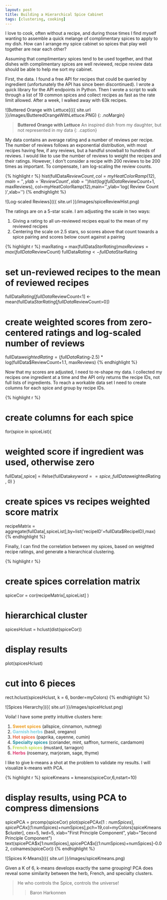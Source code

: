 ```yaml
---
layout: post
title: Building a Hierarchical Spice Cabinet
tags: [clustering, cooking]
---
```


I love to cook, often without a recipe, and during those times I find myself wanting to assemble a quick melange of complimentary spices to apply to my dish. How can I arrange my spice cabinet so spices that play well together are near each other?

Assuming that complimentary spices tend to be used together, and that dishes with complimentary spices are well reviewed, recipe review data should be able to help me sort my cabinet.

<!--more-->

First, the data. I found a free API for recipes that could be queried by ingredient (unfortunately the API has since been discontinued). I wrote a quick library for the API endpoints in Python. Then I wrote a script to walk through a list of 19 common spices and collect recipes as fast as the rate limit allowed. After a week, I walked away with 63k recipes.

![Buttered Orange with Lettuce]({{ site.url }}/images/ButteredOrangeWithLettuce.PNG)
{: .noMargin}

> **Buttered Orange with Lettuce** An inspired dish from my daughter, but not represented in my data
{: .caption}

My data contains an average rating and a number of reviews per recipe. The number of reviews follows an exponential distribution, with most recipes having few, if any reviews, but a handful snowball to hundreds of reviews. I would like to use the number of reviews to weight the recipes and their ratings. However, I don't consider a recipe with 200 reviews to be 200 times as important. To compensate, I am log-scaling the review counts.

{% highlight r %}
hist(fullData$ReviewCount, col=myHeatColorRamp(12),main='',ylab='Review Count',xlab='')
hist(log(fullData$ReviewCount+1, maxReviews), col=myHeatColorRamp(12),main='',ylab='log( Review Count )',xlab='')
{% endhighlight %}

![Log-scaled Reviews]({{ site.url }}/images/spiceReviewHist.png)

The ratings are on a 5-star scale. I am adjusting the scale in two ways:

1. Giving a rating to all un-reviewed recipes equal to the mean of my reviewed recipes
2. Centering the scale on 2.5 stars, so scores above that count towards a spice pairing and scores below count against a pairing

{% highlight r %}
maxRating = max(fullData$StarRating)
maxReviews = max(fullData$ReviewCount)
fullData$Rating <- fullData$StarRating
# set un-reviewed recipes to the mean of reviewed recipes
fullData$Rating[fullData$ReviewCount<1] <- mean(fullData$StarRating[fullData$ReviewCount>0])
# create weighted scores from zero-centered ratings and log-scaled number of reviews
fullData$weightedRating = (fullData$Rating-2.5) * log(fullData$ReviewCount+1.1, maxReviews)
{% endhighlight %}

Now that my scores are adjusted, I need to re-shape my data. I collected my recipes one ingredient at a time and the API only returns the recipe IDs, not full lists of ingredients. To reach a workable data set I need to create columns for each spice and group by recipe IDs.

{% highlight r %}
# create columns for each spice
for(spice in spiceList){
  # weighted score if ingredient was used, otherwise zero
  fullData[,spice] = ifelse(fullData$keyword == spice, fullData$weightedRating , 0)
}

# create spices vs recipes weighted score matrix
recipeMatrix = aggregate(fullData[,spiceList],by=list('recipeID'=fullData$RecipeID),max)
{% endhighlight %}

Finally, I can find the correlation between my spices, based on weighted recipe ratings, and generate a hierarchical clustering.

{% highlight r %}
# create spices correlation matrix
spiceCor = cor(recipeMatrix[,spiceList] )

# hierarchical cluster
spicesHclust = hclust(dist(spiceCor))

# display results
plot(spicesHclust)
# cut into 6 pieces
rect.hclust(spicesHclust, k = 6, border=myColors)
{% endhighlight %}

![Spices Hierarchy]({{ site.url }}/images/spiceHclust.png)

Voila! I have some pretty intuitive clusters here:

1. <b style="color:#ED9E21">Sweet spices</b> (allspice, cinnamon, nutmeg)
2. <b style="color:#7ACFDF">Garnish herbs</b> (basil, oregano)
3. <b style="color:#E56642">Hot spices</b> (paprika, cayenne, cumin)
4. <b style="color:#23909D">Specialty spices</b> (coriander, mint, saffron, turmeric, cardamom)
5. <b style="color:#BADA55">French spices</b> (mustard, tarragon)
6. <b style="color:#DE376F">Herbs</b> (rosemary, marjoram, sage, thyme)

I like to give k-means a shot at the problem to validate my results. I will visualize k-means with PCA.

{% highlight r %}
spiceKmeans = kmeans(spiceCor,6,nstart=10)
# display results, using PCA to compress dimensions
spicePCA = prcomp(spiceCor)
plot(spicePCA$x[1:numSpices],spicePCA$x[(1:numSpices)+numSpices],pch=19,col=myColors[spiceKmeans$cluster], cex=5, lwd=5, xlab="First Principle Component", ylab="Second Principle Component")
text(spicePCA$x[1:numSpices],spicePCA$x[(1:numSpices)+numSpices]-0.02, colnames(spiceCor))
{% endhighlight %}

![Spices K-Means]({{ site.url }}/images/spiceKmeans.png)

Given a K of 6, k-means develops exactly the same grouping! PCA does reveal some similarity between the herb, French, and specialty clusters.

> He who controls the Spice, controls the universe!
>
> > Baron Harkonnen